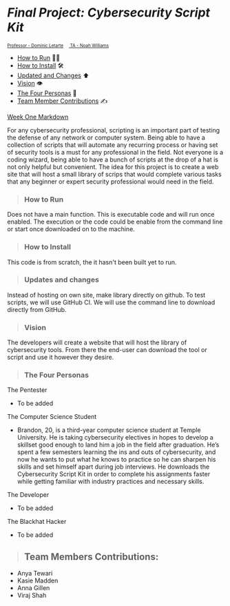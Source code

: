 # *Final Project: Cybersecurity Script Kit*

<font size =1><ins>Professor - Dominic Letarte</ins>
&emsp;<ins> TA - Noah Williams</ins> </font>

* [How to Run](#how-to-run) 🏃‍♀️
* [How to Install](#how-to-install) 🛠
* [Updated and Changes](#updates-and-changes) ⬆️
* [Vision](#vision) 👁
* [The Four Personas](#the-four-personas) 💁
* [Team Member Contributions](#team-member-contributions) ✍️

[Week One Markdown](https://github.com/CIS3296SoftwareDesignF21/prj-01-cybersecurity-script-kit/blob/main/Week1.md)


For any cybersecurity professional, scripting is an important part of testing the defense of any network or computer system. Being able to have a collection of scripts that will automate any recurring process or having set of security tools is a must for any professional in the field. Not everyone is a coding wizard, being able to have a bunch of scripts at the drop of a hat is not only helpful but convenient. The idea for this project is to create a web site that will host a small library of scrips that would complete various tasks that any beginner or expert security professional would need in the field.

>### How to Run
Does not have a main function. This is executable code and will run once enabled. The execution or the code could be enable from the command line or start once downloaded on to the machine.

>### How to Install
This code is from scratch, the it hasn't been built yet to run.

>### Updates and changes
Instead of hosting on own site, make library directly on github. To test scripts, we will use GitHub CI. We will use the command line to download directly from GitHub. 

>### Vision
The developers will create a website that will host the library of cybersecurity tools. From there the end-user can download the tool or script and use it however they desire.

>### The Four Personas
The Pentester 
- To be added

The Computer Science Student 
- Brandon, 20, is a third-year computer science student at Temple University. He is taking cybersecurity electives in hopes to develop a skillset good enough to land him a job in the field after graduation. He’s spent a few semesters learning the ins and outs of cybersecurity, and now he wants to put what he knows to practice so he can sharpen his skills and set himself apart during job interviews. He downloads the Cybersecurity Script Kit in order to complete his assignments faster while getting familiar with industry practices and necessary skills.

The Developer 
- To be added

The Blackhat Hacker
- To be added

>## Team Members Contributions:
- Anya Tewari
- Kasie Madden 
- Anna Gillen 
- Viraj Shah
